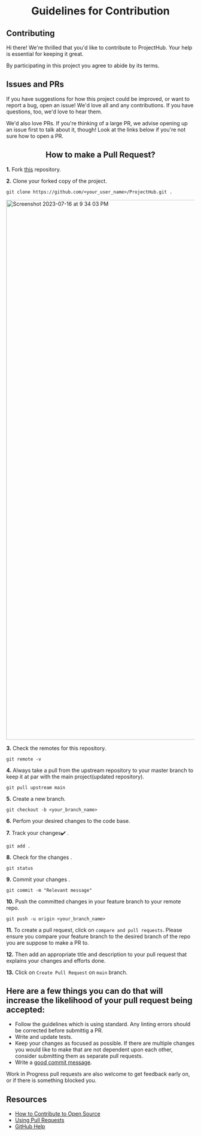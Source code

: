 <h1 align="center"><b>Guidelines for Contribution</b></h1> 

## Contributing

Hi there! We're thrilled that you'd like to contribute to ProjectHub. Your help is essential for keeping it great.

By participating in this project you agree to abide by its terms.

## Issues and PRs

If you have suggestions for how this project could be improved, or want to report a bug, open an issue! We'd love all and any contributions. If you have questions, too, we'd love to hear them.

We'd also love PRs. If you're thinking of a large PR, we advise opening up an issue first to talk about it, though! Look at the links below if you're not sure how to open a PR.

<h2 align="center"><b>How to make a Pull Request?</b></h2>

**1.**  Fork [this](https://github.com/Tushar98644/ProjectHub.git) repository.

**2.**  Clone your forked copy of the project.

```
git clone https://github.com/<your_user_name>/ProjectHub.git .
```
<img width="1440" alt="Screenshot 2023-07-16 at 9 34 03 PM" src="https://github.com/Tushar98644/ProjectHub/assets/107763774/61731c10-bc74-460b-b635-704adb7ffe4d">

**3.** Check the remotes for this repository.

```
git remote -v
```

**4.** Always take a pull from the upstream repository to your master branch to keep it at par with the main project(updated repository).

```
git pull upstream main
```

**5.** Create a new branch.

```
git checkout -b <your_branch_name>
```

**6.** Perfom your desired changes to the code base.


**7.** Track your changes:heavy_check_mark: .

```
git add . 
```

**8.** Check for the changes .

```
git status
```

**9.** Commit your changes .

```
git commit -m "Relevant message"
```

**10.** Push the committed changes in your feature branch to your remote repo.

```
git push -u origin <your_branch_name>
```

**11.** To create a pull request, click on `compare and pull requests`. Please ensure you compare your feature branch to the desired branch of the repo you are suppose to make a PR to.


**12.** Then add an appropriate title and description to your pull request that explains your changes and efforts done.


**13.** Click on `Create Pull Request` on `main` branch.


## Here are a few things you can do that will increase the likelihood of your pull request being accepted:

- Follow the guidelines which is using standard. Any linting errors should be corrected before submittig a PR.
- Write and update tests.
- Keep your changes as focused as possible. If there are multiple changes you would like to make that are not dependent upon each other, consider submitting them as separate pull requests.
- Write a [good commit message](http://tbaggery.com/2008/04/19/a-note-about-git-commit-messages.html).

Work in Progress pull requests are also welcome to get feedback early on, or if there is something blocked you.

## Resources

- [How to Contribute to Open Source](https://opensource.guide/how-to-contribute/)
- [Using Pull Requests](https://help.github.com/articles/about-pull-requests/)
- [GitHub Help](https://help.github.com)
